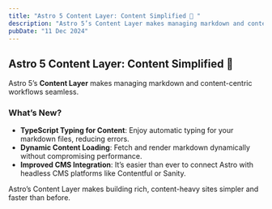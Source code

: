 ```yaml
---
title: "Astro 5 Content Layer: Content Simplified 📝 "
description: "Astro 5’s Content Layer makes managing markdown and content-centric workflows seamless"
pubDate: "11 Dec 2024"
---
```


## Astro 5 Content Layer: Content Simplified 📝

Astro 5’s **Content Layer** makes managing markdown and content-centric workflows seamless.

### What’s New?

- **TypeScript Typing for Content**: Enjoy automatic typing for your markdown files, reducing errors.
- **Dynamic Content Loading**: Fetch and render markdown dynamically without compromising performance.
- **Improved CMS Integration**: It’s easier than ever to connect Astro with headless CMS platforms like Contentful or Sanity.

Astro’s Content Layer makes building rich, content-heavy sites simpler and faster than before.